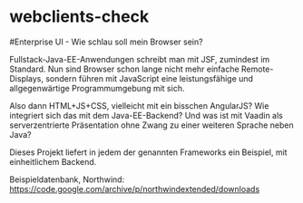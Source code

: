 # webclients-check

#Enterprise UI - Wie schlau soll mein Browser sein?


Fullstack-Java-EE-Anwendungen schreibt man mit JSF, zumindest im Standard. 
Nun sind Browser schon lange nicht mehr einfache Remote-Displays, sondern führen mit JavaScript eine leistungsfähige und allgegenwärtige Programmumgebung mit sich. 

Also dann HTML+JS+CSS, vielleicht mit ein bisschen AngularJS? Wie integriert sich das mit dem Java-EE-Backend? 
Und was ist mit Vaadin als serverzentrierte Präsentation ohne Zwang zu einer weiteren Sprache neben Java? 

Dieses Projekt liefert in jedem der genannten Frameworks ein Beispiel, mit einheitlichem Backend.

Beispieldatenbank, Northwind:
https://code.google.com/archive/p/northwindextended/downloads
